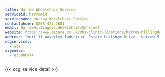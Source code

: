 ```yaml
---
title: Harrow Wheelchair Service
serviceid: harromid
servicename: Harrow Wheelchair Service
contactphone: 0208 427 2881
email: HarrowHillingdon.Wheelchairs@nhs.net
website: https://www.opcare.co.uk/nhs-clinic-locations/harrow-hillingdon/
address: "Unit 11 Waverley Industrial Estate Hailsham Drive   Harrow Middlesex HA1 4TR"
ccgservices:
  - wcs
ccgcodes:
  - e38000074
---
```


{{< ccg_service_detail >}}
